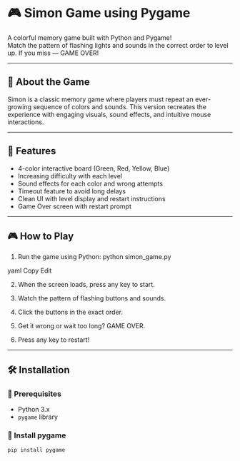 # 🎮 Simon Game using Pygame

A colorful memory game built with Python and Pygame!  
Match the pattern of flashing lights and sounds in the correct order to level up. If you miss — GAME OVER!

---

## 🧠 About the Game

Simon is a classic memory game where players must repeat an ever-growing sequence of colors and sounds. This version recreates the experience with engaging visuals, sound effects, and intuitive mouse interactions.

---

## 🚀 Features

- 4-color interactive board (Green, Red, Yellow, Blue)
- Increasing difficulty with each level
- Sound effects for each color and wrong attempts
- Timeout feature to avoid long delays
- Clean UI with level display and restart instructions
- Game Over screen with restart prompt

---

## 🎮 How to Play

1. Run the game using Python:
python simon_game.py

yaml
Copy
Edit

2. When the screen loads, press any key to start.

3. Watch the pattern of flashing buttons and sounds.

4. Click the buttons in the exact order.

5. Get it wrong or wait too long? GAME OVER.

6. Press any key to restart!

---

## 🛠️ Installation

### 🔹 Prerequisites

- Python 3.x
- `pygame` library

### 🔹 Install pygame

```bash
pip install pygame
